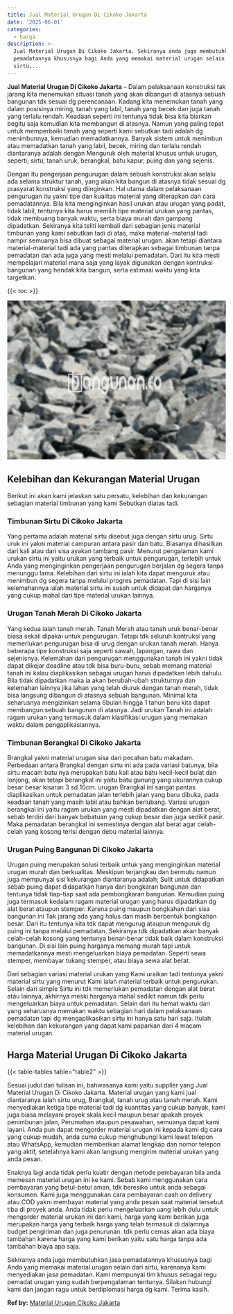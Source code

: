 ```yaml
---
title: Jual Material Urugan Di Cikoko Jakarta
date: '2025-06-01'
categories:
  - harga
description: >-
  Jual Material Urugan Di Cikoko Jakarta. Sekiranya anda juga membutuhkan jasa
  pemadatannya khususnya bagi Anda yang memakai material urugan selain dari
  sirtu,...
---
```


**Jual Material Urugan Di Cikoko Jakarta** – Dalam pelaksanaan konstruksi tak jarang kita menemukan situasi tanah yang akan dibangun di atasnya sebuah bangunan tdk sesuai dg perencanaan. Kadang kita menemukan tanah yang dalam posisinya miring, tanah yang labil, tanah yang becek dan juga tanah yang terlalu rendah. Keadaan seperti ini tentunya tidak bisa kita biarkan begitu saja kemudian kita membangun di atasnya. Namun yang paling tepat untuk memperbaiki tanah yang seperti kami sebutkan tadi adalah dg menimbunnya, kemudian memadatkannya. Banyak sistem untuk menimbun atau memadatkan tanah yang labil, becek, miring dan terlalu rendah diantaranya adalah dengan Menguruk oleh material khusus untuk urugan, seperti; sirtu, tanah uruk, berangkal, batu kapur, puing dan yang sejenis.

Dengan itu pengerjaan pengurugan dalam sebuah konstruksi akan selalu ada selama struktur tanah, yang akan kita bangun di atasnya tidak sesuai dg prasyarat konstruksi yang diinginkan. Hal utama dalam pelaksanaan pengurugan itu yakni tipe dan kualitas material yang diterapkan dan cara pemadatannya. Bila kita menginginkan hasil urukan atau urugan yang padat, tidak labil, tentunya kita harus memilih tipe material urukan yang pantas, tidak membuang banyak waktu, serta biaya murah dan gampang dipadatkan. Sekiranya kita teliti kembali dari sebagian jenis material timbunan yang kami sebutkan tadi di atas, maka material-material tadi hampir semuanya bisa dibuat sebagai material urugan. akan tetapi diantara material-material tadi ada yang pantas diterapkan sebagai timbunan tanpa pemadatan dan ada juga yang mesti melalui pemadatan. Dari itu kita mesti mempelajari material mana saja yang layak digunakan dengan kontruksi bangunan yang hendak kita bangun, serta estimasi waktu yang kita targetkan.

{{< toc >}}

![Jual Material Urugan Di Cikoko Jakarta](/images/jual-urugan-18.png)

## Kelebihan dan Kekurangan Material Urugan

Berikut ini akan kami jelaskan satu persatu, kelebihan dan kekurangan sebagian material timbunan yang kami Sebutkan diatas tadi.

### Timbunan Sirtu Di Cikoko Jakarta

Yang pertama adalah material sirtu disebut juga dengan sirtu urug. Sirtu uruk ini yakni material campuran antara pasir dan batu. Biasanya dihasilkan dari kali atau dari sisa ayakan tambang pasir. Menurut pengalaman kami urukan sirtu ini yaitu urukan yang terbaik untuk pengurugan, terlebih untuk Anda yang menginginkan pengerjaan pengurugan berjalan dg segera tanpa menunggu lama. Kelebihan dari sirtu ini ialah kita dapat menguruk atau menimbun dg segera tanpa melalui progres pemadatan. Tapi di sisi lain kelemahannya ialah material sirtu ini susah untuk didapat dan harganya yang cukup mahal dari tipe material urukan lainnya.

### Urugan Tanah Merah Di Cikoko Jakarta

Yang kedua ialah tanah merah. Tanah Merah atau tanah uruk benar-benar biasa sekali dipakai untuk pengurugan. Tetapi tdk seluruh kontruksi yang memerlukan pengurugan bisa di urug dengan urukan tanah merah. Hanya beberapa tipe konstruksi saja seperti sawah, lapangan, rawa dan sejenisnya. Kelemahan dari pengurugan menggunakan tanah ini yakni tidak dapat dikejar deadline atau tdk bisa buru-buru, sebab memang material tanah ini kalau diaplikasikan sebagai urugan harus dipadatkan lebih dahulu. Bila tidak dipadatkan maka ia akan berubah-ubah strukturnya dan kelemahan lainnya jika lahan yang telah diuruk dengan tanah merah, tidak bisa langsung dibangun di atasnya sebuah bangunan. Minimal kita seharusnya mengizinkan selama 6bulan hingga 1 tahun baru kita dapat membangun sebuah bangunan di atasnya. Jadi urukan Tanah ini adalah ragam urukan yang termasuk dalam klasifikasi urugan yang memakan waktu dalam pengaplikasiannya.

### Timbunan Berangkal Di Cikoko Jakarta

Brangkal yakni material urugan sisa dari pecahan batu makadam. Perbedaan antara Brangkal dengan sirtu ini ada pada variasi batunya, bila sirtu macam batu nya merupakan batu kali atau batu kecil-kecil bulat dan lonjong, akan tetapi berangkal ini yaitu batu gunung yang ukurannya cukup besar besar kisaran 3 sd 10cm. urugan Brangkal ini sangat pantas diaplikasikan untuk pemadatan jalan terlebih jalan yang baru dibuka, pada keadaan tanah yang masih labil atau bahkan berlubang. Variasi urugan berangkal ini yaitu ragam urukan yang mesti dipadatkan dengan alat berat, sebab terdiri dari banyak bebatuan yang cukup besar dan juga sedikit pasir. Maka pemadatan berangkal ini semestinya dengan alat berat agar celah-celah yang kosong terisi dengan debu material lainnya.

### Urugan Puing Bangunan Di Cikoko Jakarta

Urugan puing merupakan solusi terbaik untuk yang menginginkan material urugan murah dan berkualitas. Meskipun terjangkau dan bermutu namun juga mempunyai sisi kekurangan diantaranya adalah; Sulit untuk didapatkan sebab puing dapat didapatkan hanya dari bongkaran bangunan dan tentunya tidak tiap-tiap saat ada pembongkaran bangunan. Kemudian puing juga termasuk kedalam ragam material urugan yang harus dipadatkan dg alat berat ataupun stemper. Karena puing maupun bongkahan dari sisa bangunan ini Tak jarang ada yang halus dan masih berbentuk bongkahan besar. Dari itu tentunya kita tdk dapat mengurug ataupun menguruk dg puing ini tanpa melalui pemadatan. Sekiranya tdk dipadatkan akan banyak celah-celah kosong yang tentunya benar-benar tidak baik dalam konstruksi bangunan. Di sisi lain puing harganya memang murah tapi untuk memadatkannya mesti mengeluarkan biaya pemadatan. Seperti sewa stemper, membayar tukang stemper, atau biaya sewa alat berat.

Dari sebagian variasi material urukan yang Kami uraikan tadi tentunya yakni material sirtu yang menurut Kami ialah material terbaik untuk pengurukan. Selain dari simple Sirtu ini tdk memerlukan pemadatan dengan alat berat atau lainnya, akhirnya meski harganya mahal sedikit namun tdk perlu mengeluarkan biaya untuk pemadatan. Selain dari itu hemat waktu dari yang seharusnya memakan waktu sebagian hari dalam pelaksanaan pemadatan tapi dg mengaplikasikan sirtu ini hanya satu hari saja. Itulah kelebihan dan kekurangan yang dapat kami paparkan dari 4 macam material urugan.

## Harga Material Urugan Di Cikoko Jakarta

{{< table-tables table="table2" >}}

Sesuai judul dari tulisan ini, bahwasanya kami yaitu supplier yang Jual Material Urugan Di Cikoko Jakarta. Material urugan yang kami jual diantaranya ialah sirtu urug, Brangkal, tanah urug atau tanah merah. Kami menyediakan ketiga tipe material tadi dg kuantitas yang cukup banyak, kami juga biasa melayani proyek skala kecil maupun besar apakah proyek penimbunan jalan, Perumahan ataupun pesawahan, semuanya dapat kami layani. Anda pun dapat mengorder material urugan ini kepada kami dg cara yang cukup mudah, anda cuma cukup menghubungi kami lewat telepon atau WhatsApp, kemudian memberikan alamat lengkap dan nomor telepon yang aktif, setelahnya kami akan langsung mengirim material urukan yang anda pesan.

Enaknya lagi anda tidak perlu kuatir dengan metode pembayaran bila anda memesan material urugan ini ke kami. Sebab kami menggunakan cara pembayaran yang betul-betul aman, tdk beresiko untuk anda sebagai konsumen. Kami juga menggunakan cara pembayaran cash on delivery atau COD yakni membayar material yang anda pesan saat material tersebut tiba di proyek anda. Anda tidak perlu mengeluarkan uang lebih dulu untuk mengorder material urukan ini dari kami, harga yang kami berikan juga merupakan harga yang terbaik harga yang telah termasuk di dalamnya budget pengiriman dan juga penurunan. tdk perlu cemas akan ada biaya tambahan karena harga yang kami berikan yaitu satu harga tanpa ada tambahan biaya apa saja.

Sekiranya anda juga membutuhkan jasa pemadatannya khususnya bagi Anda yang memakai material urugan selain dari sirtu, karenanya kami menyediakan jasa pemadatan. Kami mempunyai tim khusus sebagai regu pemadat urugan yang sudah berpengalaman tentunya. Silakan hubungi kami dan jangan ragu untuk berdiplomasi harga dg kami. Terima kasih.

**Ref by:** [Material Urugan Cikoko Jakarta](https://id.wikipedia.org/wiki/Material)
